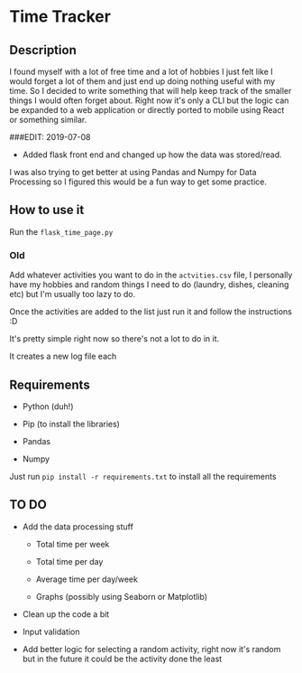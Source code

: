 
# Time Tracker 

  

## Description

I found myself with a lot of free time and a lot of hobbies I just felt like I would forget a lot of them and just end up doing nothing useful with my time. So I decided to write something that will help keep track of the smaller things I would often forget about. Right now it's only a CLI but the logic can be expanded to a web application or directly ported to mobile using React or something similar.

###EDIT: 2019-07-08
- Added flask front end and changed up how the data was stored/read. 

  

I was also trying to get better at using Pandas and Numpy for Data Processing so I figured this would be a fun way to get some practice.

## How to use it
Run the ```flask_time_page.py```
### Old
Add whatever activities you want to do in the ```actvities.csv``` file, I personally have my hobbies and random things I need to do (laundry, dishes, cleaning etc) but I'm usually too lazy to do. 

Once the activities are added to the list just run it and follow the instructions :D

It's pretty simple right now so there's not a lot to do in it. 

It creates a new log file each 

## Requirements

- Python (duh!)

- Pip (to install the libraries)

- Pandas

- Numpy

Just run ``` pip install -r requirements.txt ``` to install all the requirements

  

## TO DO

- Add the data processing stuff

	- Total time per week

	- Total time per day

	- Average time per day/week

	- Graphs (possibly using Seaborn or Matplotlib)

- Clean up the code a bit

- Input validation
- Add better logic for selecting a random activity, right now it's random but in the future it could be the activity done the least 